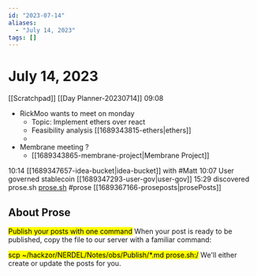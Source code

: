 ```yaml
---
id: "2023-07-14"
aliases:
  - "July 14, 2023"
tags: []
---
```


# July 14, 2023
[[Scratchpad]]
[[Day Planner-20230714]]
09:08
- RickMoo wants to meet on monday
   - Topic: Implement ethers over react 
    - Feasibility analysis [[1689343815-ethers|ethers]]
    -
- Membrane meeting ?
  - [[1689343865-membrane-project|Membrane Project]]

10:14 [[1689347657-idea-bucket|idea-bucket]] with #Matt 10:07  User governed stablecoin [[1689347293-user-gov|user-gov]]
15:29
discovered prose.sh [prose.sh](https://prose.sh) #prose 
[[1689367166-proseposts|prosePosts]]

## About Prose
<mark>Publish your posts with one command</mark>
When your post is ready to be published, copy the file to our server with a familiar command:

<mark>scp ~/hackzor/NERDEL/Notes/obs/Publish/*.md prose.sh:/</mark>
We'll either create or update the posts for you.


